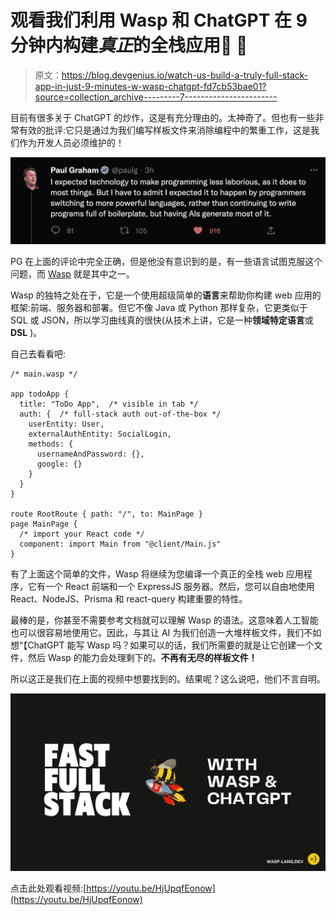 # 观看我们利用 Wasp 和 ChatGPT 在 9 分钟内构建*真正*的全栈应用🚀 🤯

> 原文：<https://blog.devgenius.io/watch-us-build-a-truly-full-stack-app-in-just-9-minutes-w-wasp-chatgpt-fd7cb53bae01?source=collection_archive---------7----------------------->

目前有很多关于 ChatGPT 的炒作，这是有充分理由的。太神奇了。但也有一些非常有效的批评:它只是通过为我们编写样板文件来消除编程中的繁重工作，这是我们作为开发人员必须维护的！

![](img/412328571b5702d85ce6c52d026e5a0f.png)

PG 在上面的评论中完全正确，但是他没有意识到的是，有一些语言试图克服这个问题，而 [Wasp](https://wasp-lang.dev) 就是其中之一。

Wasp 的独特之处在于，它是一个使用超级简单的**语言**来帮助你构建 web 应用的框架:前端、服务器和部署。但它不像 Java 或 Python 那样复杂，它更类似于 SQL 或 JSON，所以学习曲线真的很快(从技术上讲，它是一种**领域特定语言**或 **DSL** )。

自己去看看吧:

```
/* main.wasp */

app todoApp {
  title: "ToDo App",  /* visible in tab */
  auth: {  /* full-stack auth out-of-the-box */
    userEntity: User,
    externalAuthEntity: SocialLogin,
    methods: {
      usernameAndPassword: {},
      google: {}
    }
  }
}

route RootRoute { path: "/", to: MainPage }
page MainPage {
  /* import your React code */
  component: import Main from "@client/Main.js"
}
```

有了上面这个简单的文件，Wasp 将继续为您编译一个真正的全栈 web 应用程序，它有一个 React 前端和一个 ExpressJS 服务器。然后，您可以自由地使用 React、NodeJS、Prisma 和 react-query 构建重要的特性。

最棒的是，你甚至不需要参考文档就可以理解 Wasp 的语法。这意味着人工智能也可以很容易地使用它。因此，与其让 AI 为我们创造一大堆样板文件，我们不如想“【ChatGPT 能写 Wasp 吗？如果可以的话，我们所需要的就是让它创建一个文件，然后 Wasp 的能力会处理剩下的。**不再有无尽的样板文件！**

所以这正是我们在上面的视频中想要找到的。结果呢？这么说吧，他们不言自明。

![](img/6ac6ced10999e7f0624e1c80021b95df.png)

点击此处观看视频:[https://youtu.be/HjUpqfEonow](https://youtu.be/HjUpqfEonow)